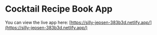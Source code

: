 # Cocktail Recipe Book App

You can view the live app here: [https://silly-jepsen-383b3d.netlify.app/](https://silly-jepsen-383b3d.netlify.app/)

